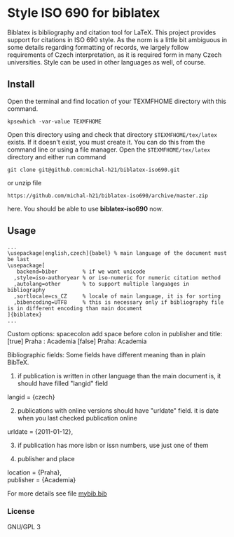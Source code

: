# Style ISO 690 for biblatex

Biblatex is bibliography and citation tool for LaTeX. This project provides
support for citations in ISO 690 style.  As the norm is a little bit ambiguous
in some details regarding formatting of records, we largely follow
requirements of Czech interpretation, as it is required form in many Czech
universities. Style can be used in other languages as well, of course.

## Install
Open the terminal and find location of your TEXMFHOME directory with this command.

    kpsewhich -var-value TEXMFHOME
    
Open this directory using and check that directory `$TEXMFHOME/tex/latex` exists. 
If it doesn't exist, you must create it. You can do this from the
command line or using a file manager.  Open the `$TEXMFHOME/tex/latex` directory and either
run command 

    git clone git@github.com:michal-h21/biblatex-iso690.git

or unzip file

    https://github.com/michal-h21/biblatex-iso690/archive/master.zip

here. You should be able to use **biblatex-iso690** now.

## Usage

```
...
\usepackage[english,czech]{babel} % main language of the document must be last
\usepackage[
   backend=biber        % if we want unicode 
  ,style=iso-authoryear % or iso-numeric for numeric citation method          
  ,autolang=other       % to support multiple languages in bibliography
  ,sortlocale=cs_CZ     % locale of main language, it is for sorting
  ,bibencoding=UTF8     % this is necessary only if bibliography file is in different encoding than main document
]{biblatex}
... 
```

Custom options:
  spacecolon 
    add space before colon in publisher and title:
      [true]  Praha : Academia
      [false] Praha: Academia 

Bibliographic fields:
Some fields have different meaning than in plain BibTeX.

 1. if publication is written in other language than the main document is, it should have filled "langid" field
  
  langid = {czech}

 2. publications with online versions should have "urldate" field. it is date when you last checked publication online

  urldate = {2011-01-12},

 3. if publication has more isbn or issn numbers, use just one of them

 4. publisher and place
 
  location = {Praha},  
  publisher = {Academia}
  
For more details see file [mybib.bib](https://github.com/michal-h21/biblatex-iso690/blob/master/mybib.bib)


### License

GNU/GPL 3
